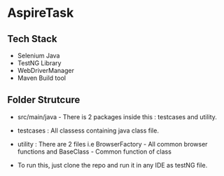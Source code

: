 # AspireTask

## Tech Stack
- Selenium Java
- TestNG Library
- WebDriverManager
- Maven Build tool

## Folder Strutcure
- src/main/java - There is 2 packages inside this : testcases and utility.
- testcases : All classess containing java class file.
- utility : There are 2 files i.e BrowserFactory - All common browser functions and BaseClass - Common function of class

- To run this, just clone the repo and run it in any IDE as testNG file.
